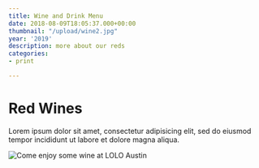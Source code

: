 ```yaml
---
title: Wine and Drink Menu
date: 2018-08-09T18:05:37.000+00:00
thumbnail: "/upload/wine2.jpg"
year: '2019'
description: more about our reds
categories:
- print

---
```

# Red Wines

Lorem ipsum dolor sit amet, consectetur adipisicing elit, sed do eiusmod tempor incididunt ut labore et dolore magna aliqua.

![Come enjoy some wine at LOLO Austin](/upload/wine2.jpg "LOLO Wine")